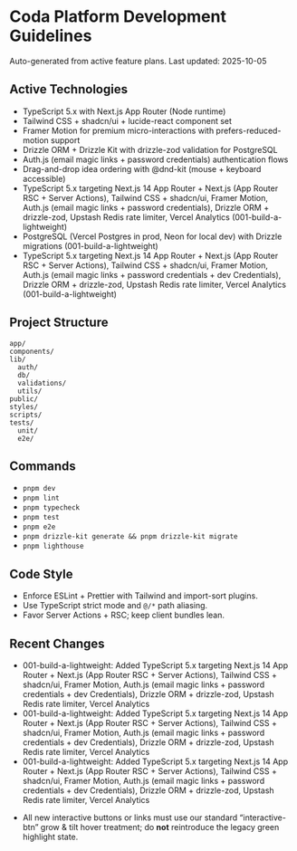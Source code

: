# Coda Platform Development Guidelines

Auto-generated from active feature plans. Last updated: 2025-10-05

## Active Technologies
- TypeScript 5.x with Next.js App Router (Node runtime)
- Tailwind CSS + shadcn/ui + lucide-react component set
- Framer Motion for premium micro-interactions with prefers-reduced-motion support
- Drizzle ORM + Drizzle Kit with drizzle-zod validation for PostgreSQL
- Auth.js (email magic links + password credentials) authentication flows
- Drag-and-drop idea ordering with @dnd-kit (mouse + keyboard accessible)
- TypeScript 5.x targeting Next.js 14 App Router + Next.js (App Router RSC + Server Actions), Tailwind CSS + shadcn/ui, Framer Motion, Auth.js (email magic links + password credentials), Drizzle ORM + drizzle-zod, Upstash Redis rate limiter, Vercel Analytics (001-build-a-lightweight)
- PostgreSQL (Vercel Postgres in prod, Neon for local dev) with Drizzle migrations (001-build-a-lightweight)
- TypeScript 5.x targeting Next.js 14 App Router + Next.js (App Router RSC + Server Actions), Tailwind CSS + shadcn/ui, Framer Motion, Auth.js (email magic links + password credentials + dev Credentials), Drizzle ORM + drizzle-zod, Upstash Redis rate limiter, Vercel Analytics (001-build-a-lightweight)

## Project Structure
```
app/
components/
lib/
  auth/
  db/
  validations/
  utils/
public/
styles/
scripts/
tests/
  unit/
  e2e/
```

## Commands
- `pnpm dev`
- `pnpm lint`
- `pnpm typecheck`
- `pnpm test`
- `pnpm e2e`
- `pnpm drizzle-kit generate && pnpm drizzle-kit migrate`
- `pnpm lighthouse`

## Code Style
- Enforce ESLint + Prettier with Tailwind and import-sort plugins.
- Use TypeScript strict mode and `@/*` path aliasing.
- Favor Server Actions + RSC; keep client bundles lean.

## Recent Changes
- 001-build-a-lightweight: Added TypeScript 5.x targeting Next.js 14 App Router + Next.js (App Router RSC + Server Actions), Tailwind CSS + shadcn/ui, Framer Motion, Auth.js (email magic links + password credentials + dev Credentials), Drizzle ORM + drizzle-zod, Upstash Redis rate limiter, Vercel Analytics
- 001-build-a-lightweight: Added TypeScript 5.x targeting Next.js 14 App Router + Next.js (App Router RSC + Server Actions), Tailwind CSS + shadcn/ui, Framer Motion, Auth.js (email magic links + password credentials + dev Credentials), Drizzle ORM + drizzle-zod, Upstash Redis rate limiter, Vercel Analytics
- 001-build-a-lightweight: Added TypeScript 5.x targeting Next.js 14 App Router + Next.js (App Router RSC + Server Actions), Tailwind CSS + shadcn/ui, Framer Motion, Auth.js (email magic links + password credentials + dev Credentials), Drizzle ORM + drizzle-zod, Upstash Redis rate limiter, Vercel Analytics

<!-- MANUAL ADDITIONS START -->
- All new interactive buttons or links must use our standard “interactive-btn” grow & tilt hover treatment; do **not** reintroduce the legacy green highlight state.
<!-- MANUAL ADDITIONS END -->
